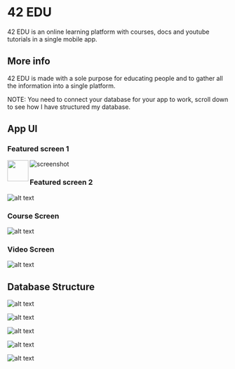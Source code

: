 # 42 EDU

42 EDU is an online learning platform with courses, docs and youtube tutorials in a single mobile app.

## More info

42 EDU is made with a sole purpose for educating people and to gather all the information into a single platform.

NOTE: You need to connect your database for your app to work, scroll down to see how I have structured my database.

## App UI

### Featured screen 1

<a href="url"><img src="https://github.com/Premmmm/42-EDU-Online-Learning-Platform/blob/master/assets/screenshots/featuredscreen1.jpg" align="left" height="48" width="48" ></a>

![screenshot](https://github.com/Premmmm/42-EDU-Online-Learning-Platform/blob/master/assets/screenshots/featuredscreen1.jpg)

### Featured screen 2
![alt text](https://github.com/Premmmm/42-EDU-Online-Learning-Platform/blob/master/assets/screenshots/featuredscreen2.jpg?raw=true)

### Course Screen 
![alt text](https://github.com/Premmmm/42-EDU-Online-Learning-Platform/blob/master/assets/screenshots/courseenroll.jpg?raw=true)

### Video Screen
![alt text](https://github.com/Premmmm/42-EDU-Online-Learning-Platform/blob/master/assets/screenshots/videoscreen.jpg?raw=true)


## Database Structure

![alt text](https://github.com/Premmmm/42-EDU-Online-Learning-Platform/blob/master/assets/database%20structure/42Edu%20database%201.png?raw=true)

![alt text](https://github.com/Premmmm/42-EDU-Online-Learning-Platform/blob/master/assets/database%20structure/42Edu%20database%202.png?raw=true)

![alt text](https://github.com/Premmmm/42-EDU-Online-Learning-Platform/blob/master/assets/database%20structure/42Edu%20database%203.png?raw=true)

![alt text](https://github.com/Premmmm/42-EDU-Online-Learning-Platform/blob/master/assets/database%20structure/42Edu%20database%204.png?raw=true)

![alt text](https://github.com/Premmmm/42-EDU-Online-Learning-Platform/blob/master/assets/database%20structure/42Edu%20database%205.png?raw=true)

